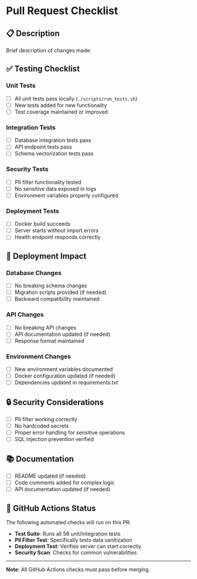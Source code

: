 # Pull Request Checklist

## 📋 Description
Brief description of changes made:

## ✅ Testing Checklist

### Unit Tests
- [ ] All unit tests pass locally (`./scripts/run_tests.sh`)
- [ ] New tests added for new functionality
- [ ] Test coverage maintained or improved

### Integration Tests
- [ ] Database integration tests pass
- [ ] API endpoint tests pass
- [ ] Schema vectorization tests pass

### Security Tests
- [ ] PII filter functionality tested
- [ ] No sensitive data exposed in logs
- [ ] Environment variables properly configured

### Deployment Tests
- [ ] Docker build succeeds
- [ ] Server starts without import errors
- [ ] Health endpoint responds correctly

## 🚀 Deployment Impact

### Database Changes
- [ ] No breaking schema changes
- [ ] Migration scripts provided (if needed)
- [ ] Backward compatibility maintained

### API Changes
- [ ] No breaking API changes
- [ ] API documentation updated (if needed)
- [ ] Response format maintained

### Environment Changes
- [ ] New environment variables documented
- [ ] Docker configuration updated (if needed)
- [ ] Dependencies updated in requirements.txt

## 🔒 Security Considerations
- [ ] PII filter working correctly
- [ ] No hardcoded secrets
- [ ] Proper error handling for sensitive operations
- [ ] SQL injection prevention verified

## 📚 Documentation
- [ ] README updated (if needed)
- [ ] Code comments added for complex logic
- [ ] API documentation updated (if needed)

## 🎯 GitHub Actions Status
The following automated checks will run on this PR:
- **Test Suite**: Runs all 58 unit/integration tests
- **PII Filter Test**: Specifically tests data sanitization
- **Deployment Test**: Verifies server can start correctly
- **Security Scan**: Checks for common vulnerabilities

---

**Note**: All GitHub Actions checks must pass before merging. 
